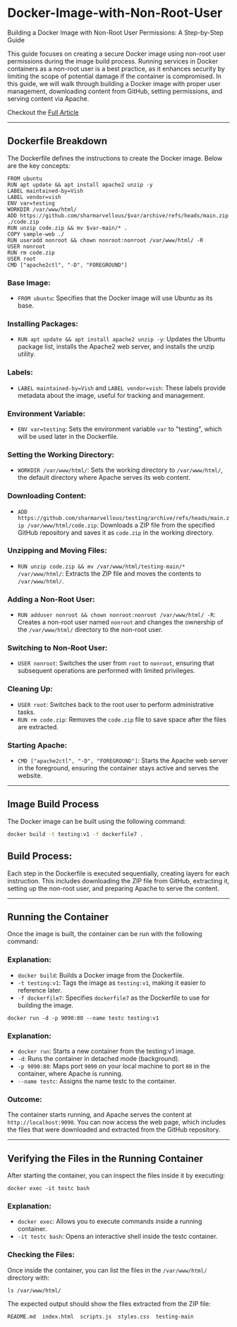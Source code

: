 # Docker-Image-with-Non-Root-User
Building a Docker Image with Non-Root User Permissions: A Step-by-Step Guide

This guide focuses on creating a secure Docker image using non-root user permissions during the image build process. Running services in Docker containers as a non-root user is a best practice, as it enhances security by limiting the scope of potential damage if the container is compromised. In this guide, we will walk through building a Docker image with proper user management, downloading content from GitHub, setting permissions, and serving content via Apache.

Checkout the [Full Article](https://medium.com/@sharmarvellous/building-a-docker-image-with-non-root-user-permissions-a-step-by-step-guide-2b4c50c95dfb)

---

## Dockerfile Breakdown

The Dockerfile defines the instructions to create the Docker image. Below are the key concepts:

```
FROM ubuntu
RUN apt update && apt install apache2 unzip -y
LABEL maintained-by=Vish
LABEL vendor=vish
ENV var=testing
WORKDIR /var/www/html/
ADD https://github.com/sharmarvellous/$var/archive/refs/heads/main.zip ./code.zip
RUN unzip code.zip && mv $var-main/* .
COPY sample-web ./
RUN useradd nonroot && chown nonroot:nonroot /var/www/html/ -R
USER nonroot
RUN rm code.zip
USER root
CMD ["apache2ctl", "-D", "FOREGROUND"]
```

### Base Image:
- `FROM ubuntu`: Specifies that the Docker image will use Ubuntu as its base.

### Installing Packages:
- `RUN apt update && apt install apache2 unzip -y`: Updates the Ubuntu package list, installs the Apache2 web server, and installs the unzip utility.

### Labels:
- `LABEL maintained-by=Vish` and `LABEL vendor=vish`: These labels provide metadata about the image, useful for tracking and management.

### Environment Variable:
- `ENV var=testing`: Sets the environment variable `var` to "testing", which will be used later in the Dockerfile.

### Setting the Working Directory:
- `WORKDIR /var/www/html/`: Sets the working directory to `/var/www/html/`, the default directory where Apache serves its web content.

### Downloading Content:
- `ADD https://github.com/sharmarvellous/testing/archive/refs/heads/main.zip /var/www/html/code.zip`: Downloads a ZIP file from the specified GitHub repository and saves it as `code.zip` in the working directory.

### Unzipping and Moving Files:
- `RUN unzip code.zip && mv /var/www/html/testing-main/* /var/www/html/`: Extracts the ZIP file and moves the contents to `/var/www/html/`.

### Adding a Non-Root User:
- `RUN adduser nonroot && chown nonroot:nonroot /var/www/html/ -R`: Creates a non-root user named `nonroot` and changes the ownership of the `/var/www/html/` directory to the non-root user.

### Switching to Non-Root User:
- `USER nonroot`: Switches the user from `root` to `nonroot`, ensuring that subsequent operations are performed with limited privileges.

### Cleaning Up:
- `USER root`: Switches back to the root user to perform administrative tasks.
- `RUN rm code.zip`: Removes the `code.zip` file to save space after the files are extracted.

### Starting Apache:
- `CMD ["apache2ctl", "-D", "FOREGROUND"]`: Starts the Apache web server in the foreground, ensuring the container stays active and serves the website.

---

## Image Build Process

The Docker image can be built using the following command:

```bash
docker build -t testing:v1 -f dockerfile7 .
```

## Build Process:

Each step in the Dockerfile is executed sequentially, creating layers for each instruction. This includes downloading the ZIP file from GitHub, extracting it, setting up the non-root user, and preparing Apache to serve the content.

---

## Running the Container
Once the image is built, the container can be run with the following command:

### Explanation:

- `docker build`: Builds a Docker image from the Dockerfile.
- `-t testing:v1`: Tags the image as `testing:v1`, making it easier to reference later.
- `-f dockerfile7`: Specifies `dockerfile7` as the Dockerfile to use for building the image.

```
docker run -d -p 9090:80 --name testc testing:v1
```

### Explanation:
- `docker run`: Starts a new container from the testing:v1 image.
- `-d`: Runs the container in detached mode (background).
- `-p 9090:80`: Maps port `9090` on your local machine to port `80` in the container, where Apache is running.
- `--name testc`: Assigns the name testc to the container.

### Outcome:
The container starts running, and Apache serves the content at `http://localhost:9090`. You can now access the web page, which includes the files that were downloaded and extracted from the GitHub repository.

---

## Verifying the Files in the Running Container

After starting the container, you can inspect the files inside it by executing:

```
docker exec -it testc bash
```

### Explanation:
- `docker exec`: Allows you to execute commands inside a running container.
- `-it testc bash`: Opens an interactive shell inside the testc container.

### Checking the Files:
Once inside the container, you can list the files in the `/var/www/html/` directory with:

```
ls /var/www/html/
```

The expected output should show the files extracted from the ZIP file:
```
README.md  index.html  scripts.js  styles.css  testing-main
```
